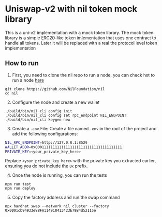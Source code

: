 # Uniswap-v2 with nil token mock library

This is a uni-v2 implementation with a mock token library. The mock token library is a simple ERC20-like token imlementation that uses one contract to handle all tokens. Later it will be replaced with a real the protocol level token implementation

## How to run

1) First, you need to clone the nil repo to run a node, you can check hot to run a node [here](https://github.com/NilFoundation/nil)
```shell
git clone https://github.com/NilFoundation/nil
cd nil
```

2) Configure the node and create a new wallet
```shell
./build/bin/nil_cli config init
./build/bin/nil_cli config set rpc_endpoint NIL_ENDPOINT
./build/bin/nil_cli keygen new
```

3) Create a `.env` File:
Create a file named `.env` in the root of the project and add the following configurations:

```bash
NIL_RPC_ENDPOINT=http://127.0.0.1:8529
WALLET_ADDR=0x0001111111111111111111111111111111111111
PRIVATE_KEY=<your_private_key_here>
```

Replace `<your_private_key_here>` with the private key you extracted earlier, ensuring you do not include the `0x` prefix.

4) Once the node is running, you can run the tests
```shell
npm run test
npm run deploy
```

5) Copy the factory address and run the swap command
```shell
npx hardhat swap --network nil_cluster --factory 0x0001cb94933e88FA114910413423E79B4d52116e
```
